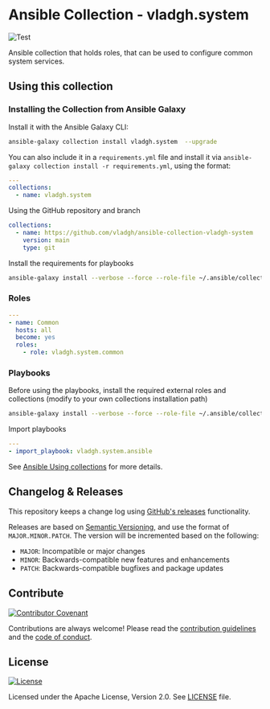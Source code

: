 # Ansible Collection - vladgh.system

![Test](https://github.com/vladgh/ansible-collection-vladgh-system/actions/workflows/test.yml/badge.svg)

Ansible collection that holds roles, that can be used to configure common system services.

## Using this collection

### Installing the Collection from Ansible Galaxy

Install it with the Ansible Galaxy CLI:

```sh
ansible-galaxy collection install vladgh.system  --upgrade
```

You can also include it in a `requirements.yml` file and install it via `ansible-galaxy collection install -r requirements.yml`, using the format:

```yaml
---
collections:
  - name: vladgh.system
```

Using the GitHub repository and branch

```yaml
collections:
  - name: https://github.com/vladgh/ansible-collection-vladgh-system
    version: main
    type: git
```

Install the requirements for playbooks

```sh
ansible-galaxy install --verbose --force --role-file ~/.ansible/collections/ansible_collections/vladgh/system/requirements.yml
```

### Roles

```yaml
---
- name: Common
  hosts: all
  become: yes
  roles:
    - role: vladgh.system.common
```

### Playbooks

Before using the playbooks, install the required external roles and collections (modify to your own collections installation path)

```sh
ansible-galaxy install --verbose --force --role-file ~/.ansible/collections/ansible_collections/vladgh/system/collection-requirements.yml`
```

Import playbooks

```yaml
---
- import_playbook: vladgh.system.ansible
```

See [Ansible Using collections](https://docs.ansible.com/ansible/latest/user_guide/collections_using.html) for more details.

## Changelog & Releases

This repository keeps a change log using [GitHub's releases](releases)
functionality.

Releases are based on [Semantic Versioning](https://semver.org/), and use the format
of `MAJOR.MINOR.PATCH`. The version will be incremented
based on the following:

* `MAJOR`: Incompatible or major changes
* `MINOR`: Backwards-compatible new features and enhancements
* `PATCH`: Backwards-compatible bugfixes and package updates

## Contribute

[![Contributor Covenant](https://img.shields.io/badge/Contributor%20Covenant-2.1-4baaaa.svg)](.github/CODE_OF_CONDUCT.md)

Contributions are always welcome! Please read the [contribution guidelines](.github/CONTRIBUTING.md) and the [code of conduct](.github/CODE_OF_CONDUCT.md).

## License

[![License](https://img.shields.io/badge/License-Apache%202.0-blue.svg)](https://opensource.org/licenses/Apache-2.0)

Licensed under the Apache License, Version 2.0.
See [LICENSE](LICENSE) file.
